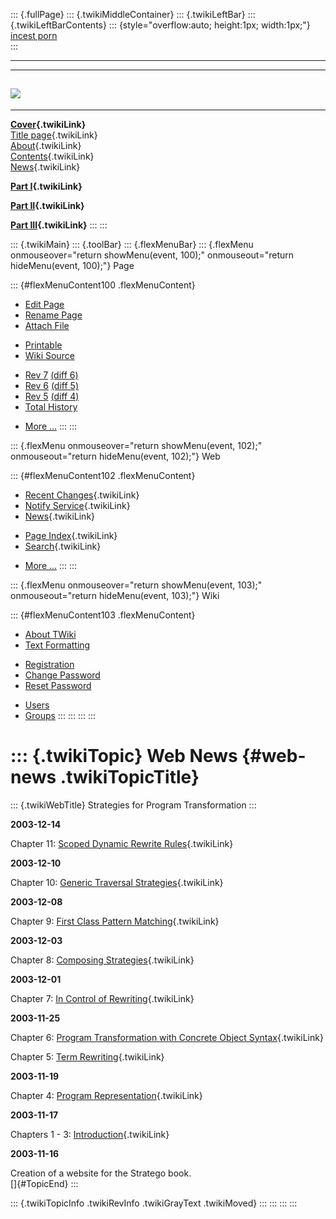 ::: {.fullPage}
::: {.twikiMiddleContainer}
::: {.twikiLeftBar}
::: {.twikiLeftBarContents}
::: {style="overflow:auto; height:1px; width:1px;"}
[incest porn](http://sexpace.net/)\
:::

------------------------------------------------------------------------

  -----------------------------------------------------------------------------
  [![](../pub/Stratego/StrategoLogo/StrategoLogoTextless-100px.png)](WebHome)
  -----------------------------------------------------------------------------

------------------------------------------------------------------------

**[Cover](WebHome){.twikiLink}**\
[Title page](TitlePage){.twikiLink}\
[About](AboutThisBook){.twikiLink}\
[Contents](TableOfContents){.twikiLink}\
[News](WebNews){.twikiLink}

**[Part I](PartI){.twikiLink}**

**[Part II](PartII){.twikiLink}**

**[Part III](PartIII){.twikiLink}**
:::
:::

::: {.twikiMain}
::: {.toolBar}
::: {.flexMenuBar}
::: {.flexMenu onmouseover="return showMenu(event, 100);" onmouseout="return hideMenu(event, 100);"}
Page

::: {#flexMenuContent100 .flexMenuContent}
-   [Edit
    Page](http://www.program-transformation.org/edit/Book/WebNews?t=1536827722)
-   [Rename
    Page](http://www.program-transformation.org/rename/Book/WebNews)
-   [Attach
    File](http://www.program-transformation.org/attach/Book/WebNews)

<!-- -->

-   [Printable](http://www.program-transformation.org/view/Book/WebNews?skin=print.pattern)
-   [Wiki
    Source](http://www.program-transformation.org/view/Book/WebNews?skin=text&raw=on&contenttype=text/plain)

<!-- -->

-   [Rev
    7](http://www.program-transformation.org/view/Book/WebNews?rev=1.7)
    [(diff 6)](http://www.program-transformation.org/rdiff/Book/WebNews?rev1=1.7&rev2=1.6)
-   [Rev
    6](http://www.program-transformation.org/view/Book/WebNews?rev=1.6)
    [(diff 5)](http://www.program-transformation.org/rdiff/Book/WebNews?rev1=1.6&rev2=1.5)
-   [Rev
    5](http://www.program-transformation.org/view/Book/WebNews?rev=1.5)
    [(diff 4)](http://www.program-transformation.org/rdiff/Book/WebNews?rev1=1.5&rev2=1.4)
-   [Total
    History](http://www.program-transformation.org/rdiff/Book/WebNews)

<!-- -->

-   [More
    \...](http://www.program-transformation.org/oops/Book/WebNews?template=oopsmore&param1=1.7&param2=1.7)
:::
:::

::: {.flexMenu onmouseover="return showMenu(event, 102);" onmouseout="return hideMenu(event, 102);"}
Web

::: {#flexMenuContent102 .flexMenuContent}
-   [Recent Changes](WebChanges){.twikiLink}
-   [Notify Service](WebNotify){.twikiLink}
-   [News](WebNews){.twikiLink}

<!-- -->

-   [Page Index](WebIndex){.twikiLink}
-   [Search](WebSearch){.twikiLink}

<!-- -->

-   [More
    \...](http://www.program-transformation.org/oops/Book/WebNews?template=oopsmore&param1=1.7&param2=1.7)
:::
:::

::: {.flexMenu onmouseover="return showMenu(event, 103);" onmouseout="return hideMenu(event, 103);"}
Wiki

::: {#flexMenuContent103 .flexMenuContent}
-   [About
    TWiki](http://www.program-transformation.org/view/TWiki/WebHome)
-   [Text
    Formatting](http://www.program-transformation.org/view/TWiki/TextFormattingRules)

<!-- -->

-   [Registration](http://www.program-transformation.org/view/TWiki/TWikiRegistration)
-   [Change
    Password](http://www.program-transformation.org/view/TWiki/ChangePassword)
-   [Reset
    Password](http://www.program-transformation.org/view/TWiki/ResetPassword)

<!-- -->

-   [Users](http://www.program-transformation.org/view/Main/TWikiUsers)
-   [Groups](http://www.program-transformation.org/view/Main/TWikiGroups)
:::
:::
:::
:::

::: {.twikiTopic}
Web News {#web-news .twikiTopicTitle}
========

::: {.twikiWebTitle}
Strategies for Program Transformation
:::

**2003-12-14**

Chapter 11: [Scoped Dynamic Rewrite
Rules](ChapterScopedDynamicRewriteRules){.twikiLink}

**2003-12-10**

Chapter 10: [Generic Traversal
Strategies](ChapterGenericTraversalStrategies){.twikiLink}

**2003-12-08**

Chapter 9: [First Class Pattern
Matching](ChapterFirstClassPatternMatching){.twikiLink}

**2003-12-03**

Chapter 8: [Composing
Strategies](ChapterComposingStrategies){.twikiLink}

**2003-12-01**

Chapter 7: [In Control of
Rewriting](ChapterInControlOfRewriting){.twikiLink}

**2003-11-25**

Chapter 6: [Program Transformation with Concrete Object
Syntax](ChapterProgramTransformationWithConcreteObjectSyntax){.twikiLink}

Chapter 5: [Term Rewriting](ChapterTermRewriting){.twikiLink}

**2003-11-19**

Chapter 4: [Program
Representation](ChapterProgramRepresentation){.twikiLink}

**2003-11-17**

Chapters 1 - 3: [Introduction](PartI){.twikiLink}

**2003-11-16**

Creation of a website for the Stratego book.\
[]{#TopicEnd}
:::

::: {.twikiTopicInfo .twikiRevInfo .twikiGrayText .twikiMoved}
:::
:::
:::
:::

